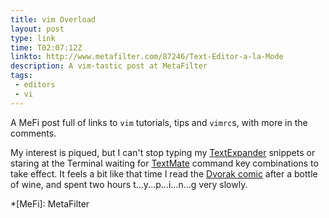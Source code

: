 ```yaml
---
title: vim Overload
layout: post
type: link
time: T02:07:12Z
linkto: http://www.metafilter.com/87246/Text-Editor-a-la-Mode
description: A vim-tastic post at MetaFilter
tags:
 - editors
 - vi
---
```

A MeFi post full of links to `vim` tutorials, tips and `vimrc`s, with more in the comments.

My interest is piqued, but I can't stop typing my [TextExpander](http://www.smileonmymac.com/TextExpander/ "Everything I type more than three times a week gets TextExpander'd") snippets or staring at the Terminal waiting for [TextMate](http://macromates.com/ "It's slogan, 'The missing editor' is starting to sound like a cruel joke, but I keep the faith") command key combinations to take effect. It feels a bit like that time I read the [Dvorak comic](http://dvzine.org/zine/ "It's persuasive!") after a bottle of wine, and spent two hours t...y...p...i...n...g very slowly.

*[MeFi]: MetaFilter
